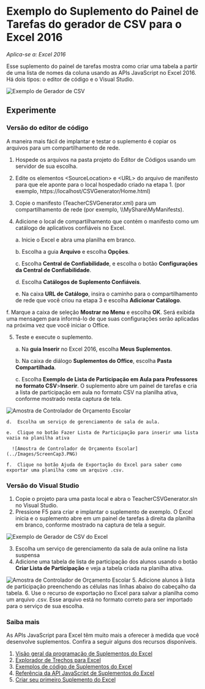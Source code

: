 # <a name="csv-generator-task-pane-add-in-sample-for-excel-2016"></a>Exemplo do Suplemento do Painel de Tarefas do gerador de CSV para o Excel 2016

_Aplica-se a: Excel 2016_

Esse suplemento do painel de tarefas mostra como criar uma tabela a partir de uma lista de nomes da coluna usando as APIs JavaScript no Excel 2016. Há dois tipos: o editor de código e o Visual Studio.

![Exemplo de Gerador de CSV](../Images/ScreenCap1.PNG)

## <a name="try-it-out"></a>Experimente
### <a name="code-editor-version"></a>Versão do editor de código

A maneira mais fácil de implantar e testar o suplemento é copiar os arquivos para um compartilhamento de rede.

1.  Hospede os arquivos na pasta projeto do Editor de Códigos usando um servidor de sua escolha.
2.  Edite os elementos \<SourceLocation\> e \<URL\> do arquivo de manifesto para que ele aponte para o local hospedado criado na etapa 1. (por exemplo, https://localhost/CSVGenerator/Home.html)
3.  Copie o manifesto (TeacherCSVGenerator.xml) para um compartilhamento de rede (por exemplo, \\\MyShare\\MyManifests).
4.  Adicione o local de compartilhamento que contém o manifesto como um catálogo de aplicativos confiáveis no Excel.

    a.  Inicie o Excel e abra uma planilha em branco.

    b.  Escolha a guia **Arquivo** e escolha **Opções**.

    c.  Escolha **Central de Confiabilidade**, e escolha o botão **Configurações da Central de Confiabilidade**.

    d.  Escolha **Catálogos de Suplemento Confiáveis**.

    e.  Na caixa **URL de Catálogo**, insira o caminho para o compartilhamento de rede que você criou na etapa 3 e escolha **Adicionar Catálogo**.

   f.  Marque a caixa de seleção **Mostrar no Menu** e escolha **OK**. Será exibida uma mensagem para informá-lo de que suas configurações serão aplicadas na próxima vez que você iniciar o Office.

5.  Teste e execute o suplemento.

    a.  Na **guia Inserir** no Excel 2016, escolha **Meus Suplementos**.

    b.  Na caixa de diálogo **Suplementos do Office**, escolha **Pasta Compartilhada**.

    c.  Escolha **Exemplo de Lista de Participação em Aula para Professores no formato CSV**>**Inserir**. O suplemento abre um painel de tarefas e cria a lista de participação em aula no formato CSV na planilha ativa, conforme mostrado nesta captura de tela.

   ![Amostra de Controlador de Orçamento Escolar](../Images/ScreenCap2.PNG)

    d.  Escolha um serviço de gerenciamento de sala de aula.

    e.  Clique no botão Fazer Lista de Participação para inserir uma lista vazia na planilha ativa

      ![Amostra de Controlador de Orçamento Escolar](../Images/ScreenCap3.PNG)

    f.  Clique no botão Ajuda de Exportação do Excel para saber como exportar uma planilha como um arquivo .csv.


### <a name="visual-studio-version"></a>Versão do Visual Studio
1.  Copie o projeto para uma pasta local e abra o TeacherCSVGenerator.sln no Visual Studio.
2.  Pressione F5 para criar e implantar o suplemento de exemplo. O Excel inicia e o suplemento abre em um painel de tarefas à direita da planilha em branco, conforme mostrado na captura de tela a seguir.

  ![Exemplo de Gerador de CSV do Excel](../Images/ScreenCap1.PNG)

3.  Escolha um serviço de gerenciamento da sala de aula online na lista suspensa
4.  Adicione uma tabela de lista de participação dos alunos usando o botão **Criar Lista de Participação** e veja a tabela criada na planilha ativa.

  ![Amostra de Controlador de Orçamento Escolar](../Images/ScreenCap3.PNG)
5.  Adicione alunos à lista de participação preenchendo as células nas linhas abaixo do cabeçalho da tabela.
6.  Use o recurso de exportação no Excel para salvar a planilha como um arquivo .csv. Esse arquivo está no formato correto para ser importado para o serviço de sua escolha.


### <a name="learn-more"></a>Saiba mais

As APIs JavaScript para Excel têm muito mais a oferecer à medida que você desenvolve suplementos. Confira a seguir alguns dos recursos disponíveis.

1.  [Visão geral da programação de Suplementos do Excel](https://github.com/OfficeDev/office-js-docs/blob/master/excel/excel-add-ins-programming-overview.md)
2.  [Explorador de Trechos para Excel](http://officesnippetexplorer.azurewebsites.net/#/snippets/excel)
3.  [Exemplos de código de Suplementos do Excel](https://github.com/OfficeDev/office-js-docs/blob/master/excel/excel-add-ins-code-samples.md)
4.  [Referência da API JavaScript de Suplementos do Excel](https://github.com/OfficeDev/office-js-docs/blob/master/excel/excel-add-ins-javascript-reference.md)
5.  [Criar seu primeiro Suplemento do Excel](https://github.com/OfficeDev/office-js-docs/blob/master/excel/build-your-first-excel-add-in.md)